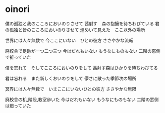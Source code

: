 # oinori

僕の孤独と我のこころにおいのりさせて
茜射す　森の抱擁を待ちわびている
君の孤独と皆のこころにおいのりさせて
煌めいて見えた　ここ以外の場所


世界には人々無数で
今ここにいない　ひとの彼方
ささやかな流転


廃校舎で足跡が一つ二つ三つ
今はだれもいない
もうなにものもない
二階の窓側で祈っていた


僕を忘れて　そしてこころにおいのりをして
茜射す森はひかりを待ちわびてる

君は忘れる　また新しくおいのりをして
儚さに散った季節次の場所


冥界には人々無数で　いまここにいないひとの彼方
ささやかな無限


廃校舎の机,階段,教室歩いた
今はだれもいない
もうなにものもない
二階の窓側は廻っていた

